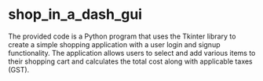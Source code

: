# shop_in_a_dash_gui
The provided code is a Python program that uses the Tkinter library to create a simple shopping application with a user login and signup functionality. The application allows users to select and add various items to their shopping cart and calculates the total cost along with applicable taxes (GST). 
